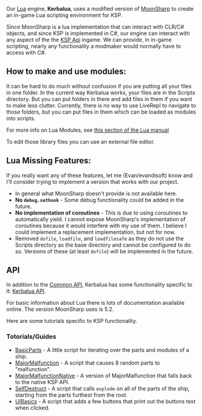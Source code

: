 Our [Lua](https://www.lua.org/manual/5.2/) engine, **Kerbalua**, uses a modified version of [MoonSharp](http://www.moonsharp.org/) to create an in-game Lua scripting environment for KSP. 

Since MoonSharp is a lua implementation that can interact with CLR/C# objects, and since KSP is implemented in C#, our engine can interact with any aspect of the the [KSP Api](https://kerbalspaceprogram.com/api/annotated.html) ingame. We can provide, in in-game scripting, nearly any functionality a modmaker would normally have to access with C#.

## How to make and use modules:
It can be hard to do much without confusion if you are putting all your files in one folder. In the current way Kerbalua works, your files are in the Scripts directory. But you can put folders in there and add files in them if you want to make less clutter. Currently, there is no way to use LiveRepl to navigate to those folders, but you can put files in them which can be loaded as modules into scripts.

For more info on Lua Modules, see [this section of the Lua manual](https://www.lua.org/manual/5.2/manual.html#6.3) 

To edit those library files you can use an external file editor.

## Lua Missing Features:
If you really want any of these features, let me (Evan/evandisoft) know and I'll consider trying to implement a version that works with our project.

- In general what MoonSharp doesn't provide is not available here.
- **No `debug.sethook`** - Some debug functionality could be added in the future.
- **No implementation of coroutines** - This is due to using coroutines to automatically yield. I cannot expose MoonSharp's implementation of coroutines because it would interfere with my use of them. I believe I could implement a replacement implementation, but not for now.
- Removed `dofile`, `loadfile`, and `loadfilesafe` as they do not use the Scripts directory as the base directory and cannot be configured to do so. Versions of these (at least `dofile`) will be implemented in the future.


## API
In addition to the [Common API](../RedOnion.KSP/Globals.md), Kerbalua has some functionality specific to it: [Kerbalua API](../RedOnion.KSP/MoonSharp/MoonSharpAPI/MoonSharpGlobals.md).

For basic information about Lua there is lots of documentation available online. The version MoonSharp uses is 5.2.

Here are some tutorials specific to KSP functionality.

### Totorials/Guides
- [BasicParts](BasicParts.md) - A little script for iterating over the parts and modules of a ship.
- [MajorMalfunction](MajorMalfunction.md) - A script that causes 8 random parts to "malfunction".
- [MajorMalfunctionNative](MajorMalfunctionNative.md) - A version of MajorMalfunction that falls back to the native KSP API.
- [SelfDestruct](SelfDestruct.md) - A script that calls `explode` on all of the parts of the ship, starting from the parts furthest from the root.
- [UIBasics](UIBasics.md) - A script that adds a few buttons that print out the buttons text when clicked.